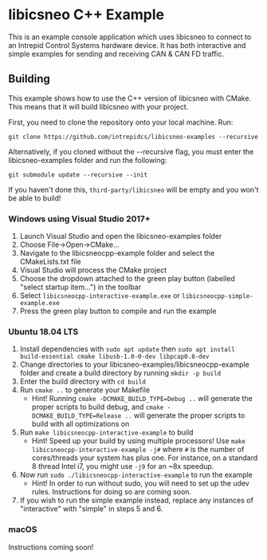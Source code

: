 # libicsneo C++ Example

This is an example console application which uses libicsneo to connect to an Intrepid Control Systems hardware device. It has both interactive and simple examples for sending and receiving CAN & CAN FD traffic.

## Building

This example shows how to use the C++ version of libicsneo with CMake. This means that it will build libicsneo with your project.

First, you need to clone the repository onto your local machine. Run:
```shell
git clone https://github.com/intrepidcs/libicsneo-examples --recursive
```

Alternatively, if you cloned without the --recursive flag, you must enter the libicsneo-examples folder and run the following:
```shell
git submodule update --recursive --init 
```
If you haven't done this, `third-party/libicsneo` will be empty and you won't be able to build!

### Windows using Visual Studio 2017+

1. Launch Visual Studio and open the libicsneo-examples folder
2. Choose File->Open->CMake...
3. Navigate to the libicsneocpp-example folder and select the CMakeLists.txt file
4. Visual Studio will process the CMake project
5. Choose the dropdown attached to the green play button (labelled "select startup item...") in the toolbar
6. Select `libicsneocpp-interactive-example.exe` or `libicsneocpp-simple-example.exe`
7. Press the green play button to compile and run the example

### Ubuntu 18.04 LTS

1. Install dependencies with `sudo apt update` then `sudo apt install build-essential cmake libusb-1.0-0-dev libpcap0.8-dev`
2. Change directories to your libicsneo-examples/libicsneocpp-example folder and create a build directory by running `mkdir -p build`
3. Enter the build directory with `cd build`
4. Run `cmake ..` to generate your Makefile
	- Hint! Running `cmake -DCMAKE_BUILD_TYPE=Debug ..` will generate the proper scripts to build debug, and `cmake -DCMAKE_BUILD_TYPE=Release ..` will generate the proper scripts to build with all optimizations on
5. Run `make libicsneocpp-interactive-example` to build
	- Hint! Speed up your build by using multiple processors! Use `make libicsneocpp-interactive-example -j#` where `#` is the number of cores/threads your system has plus one. For instance, on a standard 8 thread Intel i7, you might use `-j9` for an ~8x speedup.
6. Now run `sudo ./libicsneocpp-interactive-example` to run the example
	- Hint! In order to run without sudo, you will need to set up the udev rules. Instructions for doing so are coming soon.
7. If you wish to run the simple example instead, replace any instances of "interactive" with "simple" in steps 5 and 6.

### macOS

Instructions coming soon!